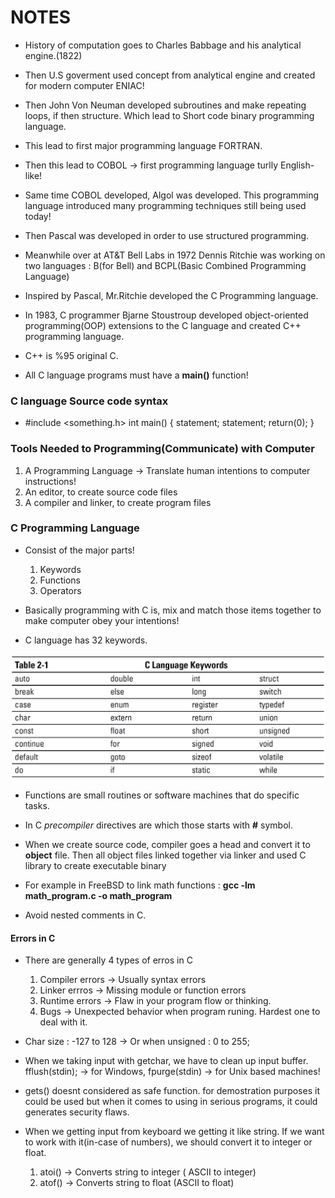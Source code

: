 # NOTES

- History of computation goes to Charles Babbage and his analytical engine.(1822)

- Then U.S goverment used concept from analytical engine and created for modern computer ENIAC!

- Then John Von Neuman developed subroutines and make repeating loops, if then structure. Which lead to Short code binary programming language.

- This lead to first major programming language FORTRAN. 

- Then this lead to COBOL -> first programming language turlly English-like!

- Same time COBOL developed, Algol was developed. This programming language introduced many programming techniques still being used today!

- Then Pascal was developed in order to use structured programming.

- Meanwhile over at AT&T Bell Labs in 1972 Dennis Ritchie was working on two languages : B(for Bell) and BCPL(Basic Combined Programming Language)

- Inspired by Pascal, Mr.Ritchie developed the C Programming language.

- In 1983, C programmer Bjarne Stoustroup developed object-oriented programming(OOP) extensions to the C language and created C++ programming language.

- C++ is %95 original C.

- All C language programs must have a **main()** function!


### C language Source code syntax
-   #include <something.h>
    int main()
    {
        statement;
        statement;
        return(0);
    }

### Tools Needed to Programming(Communicate) with Computer
1. A Programming Language   -> Translate human intentions to computer instructions!
2. An editor, to create source code files
3. A compiler and linker, to create program files

### C Programming Language
- Consist of the major parts!
    1. Keywords
    2. Functions
    3. Operators

- Basically programming with C is, mix and match those items together to make computer obey your intentions!

- C language has 32 keywords.

![Keywords in C](https://github.com/mrsahin101/BOOKS/blob/main/C_Programming/C_All_in_One_Desk_Reference_For_Dummies/Book_I_Hello_C/Images/C_Keywords.PNG) 

- Functions are small routines or software machines that do specific tasks.

- In C *precompiler* directives are which those starts with **#** symbol.

- When we create source code, compiler goes a head and convert it to **object** file. Then all object files linked together via linker and used C library to create executable binary

- For example in FreeBSD to link math functions : **gcc -lm math_program.c -o math_program**

- Avoid nested comments in C.

#### Errors in C
- There are generally 4 types of erros in C
    1. Compiler errors          -> Usually syntax errors 
    2. Linker errros            -> Missing module or function errors
    3. Runtime errors           -> Flaw in your program flow or thinking.
    4. Bugs                     -> Unexpected behavior when program runing. Hardest one to deal with it.


- Char size : -127 to 128 -> Or when unsigned : 0 to 255;

- When we taking input with getchar, we have to clean up input buffer. fflush(stdin); -> for Windows, fpurge(stdin) -> for Unix based machines!

- gets() doesnt considered as safe function. for demostration purposes it could be used but when it comes to using in serious programs, it could generates security flaws.

- When we getting input from keyboard we getting it like string. If we want to work with it(in-case of numbers), we should convert it to integer or float. 
    1. atoi() -> Converts string to integer ( ASCII to integer)
    2. atof() -> Converts string to float (ASCII to float)

